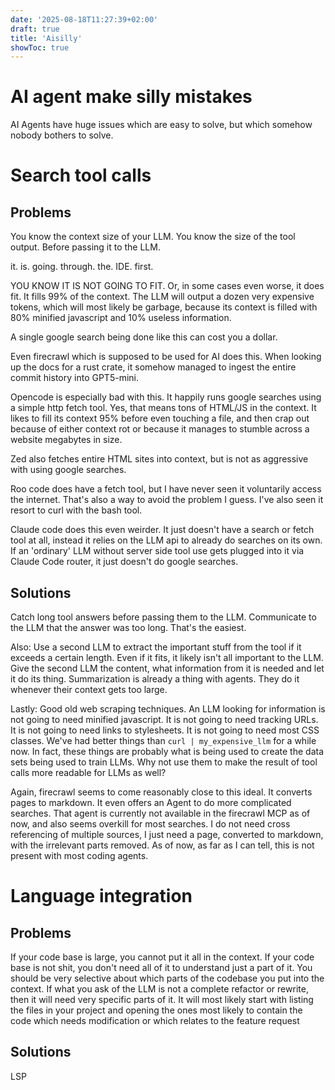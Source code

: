 ```yaml
---
date: '2025-08-18T11:27:39+02:00'
draft: true
title: 'Aisilly'
showToc: true
---
```


# AI agent make silly mistakes

AI Agents have huge issues which are easy to solve, but which somehow nobody
bothers to solve. 



# Search tool calls

## Problems

You know the context size of your LLM. You know the size of the tool output.
Before passing it to the LLM.

it. is. going. through. the. IDE. first. 

YOU KNOW IT IS NOT GOING TO FIT. Or, in some cases even worse, it does fit. It
fills 99% of the context. The LLM will output a dozen very expensive tokens,
which will most likely be garbage, because its context is filled with 80%
minified javascript and 10% useless information. 

A single google search being done like this can cost you a dollar. 

Even firecrawl which is supposed to be used for AI does this. When looking up
the docs for a rust crate, it somehow managed to ingest the entire commit
history into GPT5-mini. 

Opencode is especially bad with this. It happily runs google searches using
a simple http fetch tool. Yes, that means tons of HTML/JS in the context. It
likes to fill its context 95% before even touching a file, and then crap out
because of either context rot or because it manages to stumble across a website
megabytes in size. 

Zed also fetches entire HTML sites into context, but is not as aggressive with
using google searches. 

Roo code does have a fetch tool, but I have never seen it voluntarily access the
internet. That's also a way to avoid the problem I guess. I've also seen it
resort to curl with the bash tool.


Claude code does this even weirder. It just doesn't have a search or fetch tool at all,
instead it relies on the LLM api to already do searches on its own. If an
'ordinary' LLM without server side tool use gets plugged into it via Claude Code
router, it just doesn't do google searches. 



## Solutions


Catch long tool answers before passing them to the LLM. Communicate to the LLM
that the answer was too long. That's the easiest. 

Also: Use a second LLM to extract the important stuff from the tool if it
exceeds a certain length. Even if it fits, it likely isn't all important to the
LLM. Give the second LLM the content, what information from it is needed and let
it do its thing. Summarization is already a thing with agents. They do it
whenever their context gets too large. 

Lastly: Good old web scraping techniques. An LLM looking for information is not
going to need minified javascript. It is not going to need tracking URLs. It is
not going to need links to stylesheets. It is not going to need most CSS
classes. We've had better things than `curl | my_expensive_llm` for a while now.
In fact, these things are probably what is being used to create the data sets
being used to train LLMs. Why not use them to make the result of tool calls more
readable for LLMs as well?

Again, firecrawl seems to come reasonably close to this ideal. It converts pages
to markdown. It even offers an Agent to do more complicated searches. That agent
is currently not available in the firecrawl MCP as of now, and also seems
overkill for most searches. I do not need cross referencing of multiple sources,
I just need a page, converted to markdown, with the irrelevant parts removed. 
As of now, as far as I can tell, this is not present with most coding agents. 

# Language integration

## Problems

If your code base is large, you cannot put it all in the context. 
If your code base is not shit, you don't need all of it to understand just a
part of it. 
You should be very selective about which parts of the codebase you put into the
context. If what you ask of the LLM is not a complete refactor or rewrite, then
it will need very specific parts of it. It will most likely start with listing
the files in your project and opening the ones most likely to contain the code
which needs modification or which relates to the feature request




## Solutions

LSP



